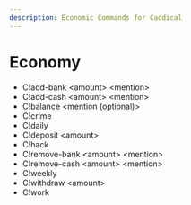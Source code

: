 ```yaml
---
description: Economic Commands for Caddical
---
```


# Economy

* C!add-bank &lt;amount&gt; &lt;mention&gt;
* C!add-cash &lt;amount&gt; &lt;mention&gt;
* C!balance &lt;mention \(optional\)&gt;
* C!crime 
* C!daily
* C!deposit &lt;amount&gt;
* C!hack
* C!remove-bank &lt;amount&gt; &lt;mention&gt;
* C!remove-cash &lt;amount&gt; &lt;mention&gt;
* C!weekly 
* C!withdraw &lt;amount&gt;
* C!work


